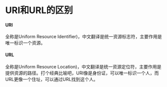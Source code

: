 # URI和URL的区别

#### URI

全称是Uniform Resource Identifier)，中文翻译是统一资源标志符，主要作用是唯一标识一个资源。

#### URL

全称是Uniform Resource Location)，中文翻译是统一资源定位符，主要作用是提供资源的路径。打个经典比喻吧，URI像是身份证，可以唯一标识一个人，而URL更像一个住址，可以通过URL找到这个人。



